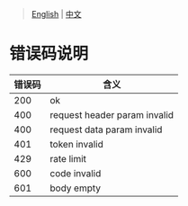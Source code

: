> [English](./error_code_description.md) | [中文](./error_code_description_cn.md)

# 错误码说明

| 错误码 | 含义                         |
| ------ | ---------------------------- |
| 200    | ok                           |
| 400    | request header param invalid |
| 400    | request data param invalid   |
| 401    | token invalid                |
| 429    | rate limit                   |
| 600    | code invalid                 |
| 601    | body empty                   |